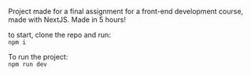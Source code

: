 Project made for a final assignment for a front-end development course, made with NextJS. Made in 5 hours!

to start, clone the repo and run:\
`npm i`

To run the project:\
`npm run dev`
